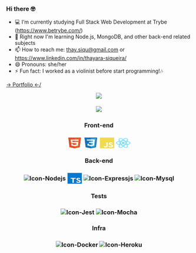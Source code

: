 ### Hi there 🤓

- 💻 I’m currently studying Full Stack Web Development at Trybe (https://www.betrybe.com/)
- 🌱 Right now I'm learning Node.js, MongoDB, and other back-end related subjects
- 📫 How to reach me: thay.siqu@gmail.com or https://www.linkedin.com/in/thayara-siqueira/
- 😄 Pronouns: she/her
- ⚡ Fun fact: I worked as a violinist before start programming!🎶

<a href="https://thayarasiqueira.github.io" target="_blank"> -> Portfolio <-/<a/>

<div align="center">
<img height="180em" src="https://github-readme-stats.vercel.app/api?username=thayarasiqueira&show_icons=true&theme=highcontrast&count_private=true&include_all_commits=true&hide=stars"/>
</div>
<div align="center"><br>
<img height="180em" src="https://github-readme-stats.vercel.app/api/top-langs/?username=thayarasiqueira&layout=compact&theme=highcontrast"/>
<div>
  <h3>Front-end<h3>
  <img align="center" alt="Icon-HTML" height="30" width="40" src="https://raw.githubusercontent.com/devicons/devicon/master/icons/html5/html5-original.svg">
  <img align="center" alt="Icon-CSS" height="30" width="40" src="https://raw.githubusercontent.com/devicons/devicon/master/icons/css3/css3-original.svg">
  <img align="center" alt="Icon-Js" height="30" width="40" src="https://raw.githubusercontent.com/devicons/devicon/master/icons/javascript/javascript-plain.svg">
   <img align="center" alt="Icon-React" height="30" width="40" src="https://raw.githubusercontent.com/devicons/devicon/master/icons/react/react-original.svg">
      <h3>Back-end<h3>
   <img align="center" alt="Icon-Nodejs" height="30" width="40" src="https://cdn.jsdelivr.net/gh/devicons/devicon/icons/nodejs/nodejs-original.svg">
   <img align="center" alt="Icon-Ts" height="30" width="40" src="https://raw.githubusercontent.com/devicons/devicon/master/icons/typescript/typescript-plain.svg">
   <img align="center" alt="Icon-Expressjs" height="30" width="40" src="https://cdn.jsdelivr.net/gh/devicons/devicon/icons/express/express-original.svg">
  <img align="center" alt="Icon-Mysql" height="30" width="40" src="https://cdn.jsdelivr.net/gh/devicons/devicon/icons/mysql/mysql-original.svg">
  <h3>Tests<h3>
  <img align="center" alt="Icon-Jest" height="30" width="40" src="https://cdn.jsdelivr.net/gh/devicons/devicon/icons/jest/jest-plain.svg">
  <img align="center" alt="Icon-Mocha" height="30" width="40" src="https://cdn.jsdelivr.net/gh/devicons/devicon/icons/mocha/mocha-plain.svg">
  <h3>Infra<h3>
  <img align="center" alt="Icon-Docker" height="30" width="40" src="https://cdn.jsdelivr.net/gh/devicons/devicon/icons/docker/docker-original.svg">
  <img align="center" alt="Icon-Heroku" height="30" width="40" src="https://cdn.jsdelivr.net/gh/devicons/devicon/icons/heroku/heroku-original.svg">
</div>

##
  
